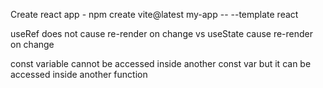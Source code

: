 Create react app
    - npm create vite@latest my-app -- --template react

useRef
    does not cause re-render on change vs useState cause re-render on change

const variable cannot be accessed inside another const var but it can be accessed inside another function

